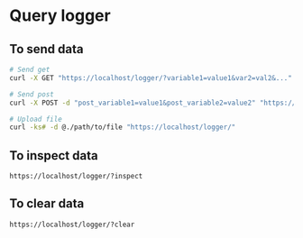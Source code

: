 # Query logger

## To send data

```sh
# Send get
curl -X GET "https://localhost/logger/?variable1=value1&var2=val2&..."

# Send post
curl -X POST -d "post_variable1=value1&post_variable2=value2" "https://localhost/logger/"

# Upload file
curl -ks# -d @./path/to/file "https://localhost/logger/"
```

## To inspect data

```
https://localhost/logger/?inspect
```


## To clear data

```
https://localhost/logger/?clear
```


